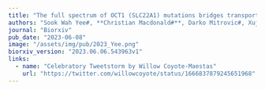 ```yaml
---
title: "The full spectrum of OCT1 (SLC22A1) mutations bridges transporter biophysics to drug pharmacogenomics"
authors: "Sook Wah Yee#, **Christian Macdonald#**, Darko Mitrovic#, Xujia Zhou, Megan L. Koleske, Jia Yang, Dina Buitrago Silva, Patrick Rockefeller Grimes, Donovan Trinidad, Swati S. More, Linda Kachuri, John S. Witte, Lucie Delemotte, Kathleen M. Giacomini, Willow Coyote-Maestas (#Equal contributions)"
journal: "Biorxiv"
pub_date: "2023-06-08"
image: "/assets/img/pub/2023_Yee.png"
biorxiv_version: "2023.06.06.543963v1"
links:
  - name: "Celebratory Tweetstorm by Willow Coyote-Maestas"
    url: "https://twitter.com/willowcoyote/status/1666837879245651968"
---
```

